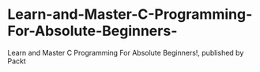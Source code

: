 # Learn-and-Master-C-Programming-For-Absolute-Beginners-
Learn and Master C Programming For Absolute Beginners!, published by Packt
